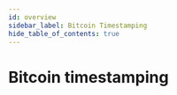 ```yaml
---
id: overview
sidebar_label: Bitcoin Timestamping
hide_table_of_contents: true
---
```


# Bitcoin timestamping

<!-- TODO -->